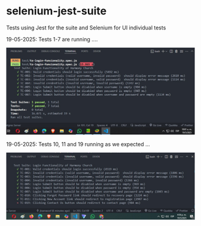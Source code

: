 # selenium-jest-suite
Tests using Jest for the suite and Selenium for UI individual tests

19-05-2025: Tests 1-7 are running ....

![Imagen](asi-quedo-en-el-repo.jpg)

19-05-2025: Tests 10, 11 and 19 running as we expected ...

![Imagen](after-dry.jpg)
